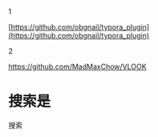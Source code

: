 1

[https://github.com/obgnail/typora_plugin](https://github.com/obgnail/typora_plugin)



2

https://github.com/MadMaxChow/VLOOK

# 搜索是

搜索

